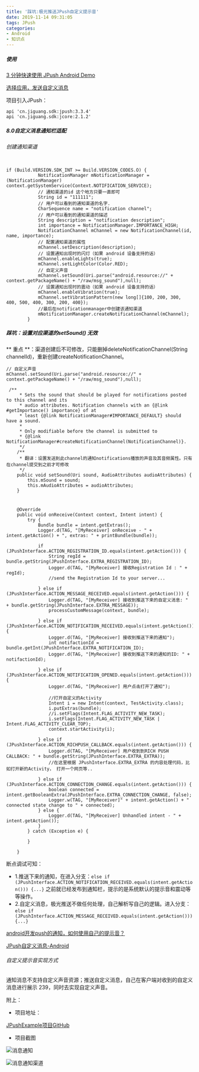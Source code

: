 ```yaml
---
title: '踩坑:极光推送JPush自定义提示音'
date: 2019-11-14 09:31:05
tags: JPush
categories: 
- Android
- 知识点
---
```



##### 使用

[3 分钟快速使用 JPush Android Demo](http://docs.jiguang.cn/jpush/client/Android/android_3m/)

[选择应用，发送自定义消息](https://www.jiguang.cn/jpush2/#/app/d56d184d10358b1a12fd7d7d/push_form/custom)

项目引入JPush：

```
api 'cn.jiguang.sdk:jpush:3.3.4'
api 'cn.jiguang.sdk:jcore:2.1.2'

```

<!-- more -->

##### 8.0自定义消息通知栏适配 

###### 创建通知渠道

```

if (Build.VERSION.SDK_INT >= Build.VERSION_CODES.O) {
            NotificationManager mNotificationManager = (NotificationManager) context.getSystemService(Context.NOTIFICATION_SERVICE);
            // 通知渠道的id 这个地方只要一直即可
            String id = "111111";
            // 用户可以看到的通知渠道的名字.
            CharSequence name = "notification channel";
            // 用户可以看到的通知渠道的描述
            String description = "notification description";
            int importance = NotificationManager.IMPORTANCE_HIGH;
            NotificationChannel mChannel = new NotificationChannel(id, name, importance);
            // 配置通知渠道的属性
            mChannel.setDescription(description);
            // 设置通知出现时的闪灯（如果 android 设备支持的话）
            mChannel.enableLights(true);
            mChannel.setLightColor(Color.RED);
            // 自定义声音
            mChannel.setSound(Uri.parse("android.resource://" + context.getPackageName() + "/raw/msg_sound"),null);
            // 设置通知出现时的震动（如果 android 设备支持的话）
            mChannel.enableVibration(true);
            mChannel.setVibrationPattern(new long[]{100, 200, 300, 400, 500, 400, 300, 200, 400});
            //最后在notificationmanager中创建该通知渠道
            mNotificationManager.createNotificationChannel(mChannel);
        }

```

##### 踩坑：设置对应渠道的setSound() 无效

** 重点 **：渠道创建后不可修改，只能删掉deleteNotificationChannel(String channelId)，重新创建createNotificationChannel。

```
// 自定义声音
mChannel.setSound(Uri.parse("android.resource://" + context.getPackageName() + "/raw/msg_sound"),null);

```

```
 /**
     * Sets the sound that should be played for notifications posted to this channel and its
     * audio attributes. Notification channels with an {@link #getImportance() importance} of at
     * least {@link NotificationManager#IMPORTANCE_DEFAULT} should have a sound.
     *
     * Only modifiable before the channel is submitted to
     * {@link NotificationManager#createNotificationChannel(NotificationChannel)}.
     */
    /**
     * 翻译：设置发送到此channel的通知notifications播放的声音及其音频属性。只有在channel提交到之前才可修改
     */
    public void setSound(Uri sound, AudioAttributes audioAttributes) {
        this.mSound = sound;
        this.mAudioAttributes = audioAttributes;
    }

```

##### 

```

	@Override
    public void onReceive(Context context, Intent intent) {
        try {
            Bundle bundle = intent.getExtras();
            Logger.d(TAG, "[MyReceiver] onReceive - " + intent.getAction() + ", extras: " + printBundle(bundle));

            if (JPushInterface.ACTION_REGISTRATION_ID.equals(intent.getAction())) {
                String regId = bundle.getString(JPushInterface.EXTRA_REGISTRATION_ID);
                Logger.d(TAG, "[MyReceiver] 接收Registration Id : " + regId);
                //send the Registration Id to your server...

            } else if (JPushInterface.ACTION_MESSAGE_RECEIVED.equals(intent.getAction())) {
                Logger.d(TAG, "[MyReceiver] 接收到推送下来的自定义消息: " + bundle.getString(JPushInterface.EXTRA_MESSAGE));
                processCustomMessage(context, bundle);

            } else if (JPushInterface.ACTION_NOTIFICATION_RECEIVED.equals(intent.getAction())) {
                Logger.d(TAG, "[MyReceiver] 接收到推送下来的通知");
                int notifactionId = bundle.getInt(JPushInterface.EXTRA_NOTIFICATION_ID);
                Logger.d(TAG, "[MyReceiver] 接收到推送下来的通知的ID: " + notifactionId);

            } else if (JPushInterface.ACTION_NOTIFICATION_OPENED.equals(intent.getAction())) {
                Logger.d(TAG, "[MyReceiver] 用户点击打开了通知");

                //打开自定义的Activity
                Intent i = new Intent(context, TestActivity.class);
                i.putExtras(bundle);
                //i.setFlags(Intent.FLAG_ACTIVITY_NEW_TASK);
                i.setFlags(Intent.FLAG_ACTIVITY_NEW_TASK | Intent.FLAG_ACTIVITY_CLEAR_TOP);
                context.startActivity(i);

            } else if (JPushInterface.ACTION_RICHPUSH_CALLBACK.equals(intent.getAction())) {
                Logger.d(TAG, "[MyReceiver] 用户收到到RICH PUSH CALLBACK: " + bundle.getString(JPushInterface.EXTRA_EXTRA));
                //在这里根据 JPushInterface.EXTRA_EXTRA 的内容处理代码，比如打开新的Activity， 打开一个网页等..

            } else if (JPushInterface.ACTION_CONNECTION_CHANGE.equals(intent.getAction())) {
                boolean connected = intent.getBooleanExtra(JPushInterface.EXTRA_CONNECTION_CHANGE, false);
                Logger.w(TAG, "[MyReceiver]" + intent.getAction() + " connected state change to " + connected);
            } else {
                Logger.d(TAG, "[MyReceiver] Unhandled intent - " + intent.getAction());
            }
        } catch (Exception e) {

        }

    }

```

断点调试可知：
- 1.推送下来的通知，在进入分支：`else if (JPushInterface.ACTION_NOTIFICATION_RECEIVED.equals(intent.getAction())) {...}` 之前就已经发布到通知栏，提示的是系统默认的提示音和震动等等操作。
- 2.自定义消息，极光推送不做任何处理，自己解析写自己的逻辑。进入分支：`else if (JPushInterface.ACTION_MESSAGE_RECEIVED.equals(intent.getAction())) {...}`

[android开发push的通知，如何使用自己的提示音？](https://community.jiguang.cn/t/android-push/4057)

[JPush自定义消息-Android](https://community.jiguang.cn/t/topic/5145/30)

###### 自定义提示音实现方式

 通知消息不支持自定义声音资源；推送自定义消息，自己在客户端对收到的自定义消息进行展示 239，同时去实现自定义声音。


附上：

- 项目地址：

[JPushExample项目GitHub](https://github.com/FreeFunCode/JPushExample_custon)

- 项目截图

![消息通知](/images/消息通知.jpg)

![消息通知渠道](/images/消息通知渠道.jpg)

